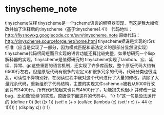 # tinyscheme_note
tinyscheme注释
tinyscheme是一个scheme语言的解释器实现，而这是我大幅修改并加了注释后的tinyscheme（基于tinyscheme1.41）
代码地址：http://flysnowxg.googlecode.com/svn/tinyscheme_note
原始代码： http://tinyscheme.sourceforge.net/home.html
tinyscheme据说是实现的r5rs标准（应当是实现了一部分，因为模式匹配和语法定义的那部分显然没实现）
tinyscheme代码很简短而且实现的语言功能还算比较完整，如果想研究一个lisp解释器的实现，tinyscheme是值得研究的
tinyscheme实现了lambda、宏、延续、异常、gc这些重要的语言机制，还实现了许多库函数，整个原版代码大约有6500行左右，但是原版代码有很多的宏定义和很多冗余的代码，代码分类也很混乱，可读性不算特别好，在阅读过程中我对这个代码进行了大量的修改，清除了大量冗余代码，重新组织了代码结构，主要的实现文件scheme.c被我从5000行改到只有3400行。所有代码加起来也只有4500行了，功能损失也很小
并修改一些bug，比如像‘延续’的实现，原版像下面这样的代码中， “(r 1)”这一句是没法运行的
(define r 0)
(let ((x 1))
	(set! x 
		(+ x
			(call/cc (lambda (c) (set! r c) (+ 44 (c 1)))))
	)
	(display x))
(r 1)